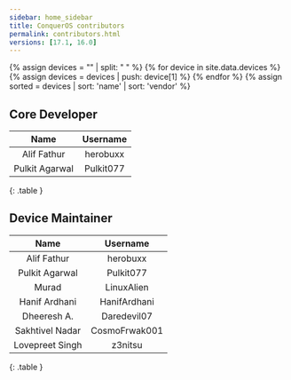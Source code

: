 ```yaml
---
sidebar: home_sidebar
title: ConquerOS contributors
permalink: contributors.html
versions: [17.1, 16.0]
---
```


{% assign devices = "" | split: " " %}
{% for device in site.data.devices %}
{% assign devices = devices | push: device[1] %}
{% endfor %}
{% assign sorted = devices | sort: 'name' | sort: 'vendor' %}


## Core Developer
| Name | Username |
|:----:|:--------:|
| Alif Fathur | herobuxx |
| Pulkit Agarwal | Pulkit077 |
{: .table }

## Device Maintainer
| Name | Username |
|:----:|:--------:|
| Alif Fathur | herobuxx |
| Pulkit Agarwal | Pulkit077 |
| Murad | LinuxAlien |
| Hanif Ardhani | HanifArdhani |
| Dheeresh A. | Daredevil07 |
| Sakhtivel Nadar | CosmoFrwak001 |
| Lovepreet Singh | z3nitsu |
{: .table }